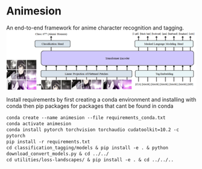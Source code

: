 # Animesion
An end-to-end framework for anime character recognition and tagging.
![](./classification_tagging/data_exploration/figures/AnimesionSystemDiagram.png)

Install requirements by first creating a conda environment and installing with conda then pip
packages for packages that cant be found in conda
```
conda create --name animesion --file requirements_conda.txt
conda activate animesion
conda install pytorch torchvision torchaudio cudatoolkit=10.2 -c pytorch
pip install -r requirements.txt
cd classification_tagging/models & pip install -e . & python download_convert_models.py & cd ../../
cd utilities/loss-landscapes/ & pip install -e . & cd ../../..
```
